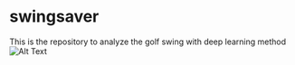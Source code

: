 # swingsaver
This is the repository to analyze the golf swing with deep learning method
![Alt Text](example.gif)
